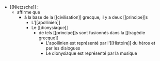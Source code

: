 - [[Nietzsche]] :
	- affirme que
	  - à la base de la [[civilisation]] grecque, il y a deux [[principe]]s
	    - L’[[apollinien]]
	    - Le [[dionysiaque]]
		    - de tels [[principe]]s sont fusionnés dans la [[tragédie grecque]]
				- L'apollinien est représenté par l'[[Histoire]] du héros et par les dialogues
				- Le dionysiaque est représenté par la musique